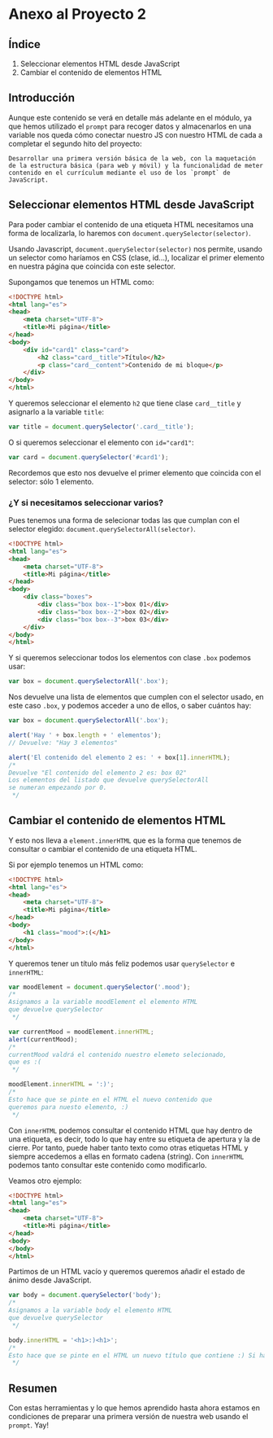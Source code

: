 # Anexo al Proyecto 2

## Índice

1. Seleccionar elementos HTML desde JavaScript
2. Cambiar el contenido de elementos HTML

## Introducción
Aunque este contenido se verá en detalle más adelante en el módulo, ya que hemos utilizado el `prompt` para recoger datos y almacenarlos en una variable nos queda cómo conectar nuestro JS con nuestro HTML de cada a completar el segundo hito del proyecto:

	Desarrollar una primera versión básica de la web, con la maquetación de la estructura básica (para web y móvil) y la funcionalidad de meter contenido en el currículum mediante el uso de los `prompt` de JavaScript.


## Seleccionar elementos HTML desde JavaScript
Para poder cambiar el contenido de una etiqueta HTML necesitamos una forma de localizarla, lo haremos con `document.querySelector(selector)`.

Usando Javascript, `document.querySelector(selector)` nos permite, usando un selector como haríamos en CSS (clase, id...), localizar el primer elemento en nuestra página que coincida con este selector.

Supongamos que tenemos un HTML como:

```html
<!DOCTYPE html>
<html lang="es">
<head>
	<meta charset="UTF-8">
	<title>Mi página</title>
</head>
<body>
	<div id="card1" class="card">
		<h2 class="card__title">Título</h2>
		<p class="card__content">Contenido de mi bloque</p>
	</div>
</body>
</html>
```

Y queremos seleccionar el elemento `h2` que tiene clase `card__title` y asignarlo a la variable `title`:

```javascript
var title = document.querySelector('.card__title');
```

O si queremos seleccionar el elemento con `id="card1"`:

```javascript
var card = document.querySelector('#card1');
```

Recordemos que esto nos devuelve el primer elemento que coincida con el selector: sólo 1 elemento.

### ¿Y si necesitamos seleccionar varios?
Pues tenemos una forma de selecionar todas las que cumplan con el selector elegido: `document.querySelectorAll(selector)`.

```html
<!DOCTYPE html>
<html lang="es">
<head>
	<meta charset="UTF-8">
	<title>Mi página</title>
</head>
<body>
	<div class="boxes">
		<div class="box box--1">box 01</div>
		<div class="box box--2">box 02</div>
		<div class="box box--3">box 03</div>
	</div>
</body>
</html>
```

Y si queremos seleccionar todos los elementos con clase `.box` podemos usar:

```javascript
var box = document.querySelectorAll('.box');
```

Nos devuelve una lista de elementos que cumplen con el selector usado, en este caso `.box`, y podemos acceder a uno de ellos, o saber cuántos hay:

```javascript
var box = document.querySelectorAll('.box');

alert('Hay ' + box.length + ' elementos');
// Devuelve: "Hay 3 elementos"

alert('El contenido del elemento 2 es: ' + box[1].innerHTML);
/*
Devuelve "El contenido del elemento 2 es: box 02"
Los elementos del listado que devuelve querySelectorAll
se numeran empezando por 0.
 */
```

## Cambiar el contenido de elementos HTML
Y esto nos lleva a `element.innerHTML` que es la forma que tenemos de consultar o cambiar el contenido de una etiqueta HTML.

Si por ejemplo tenemos un HTML como:
```html
<!DOCTYPE html>
<html lang="es">
<head>
	<meta charset="UTF-8">
	<title>Mi página</title>
</head>
<body>
	<h1 class="mood">:(</h1>
</body>
</html>
```

Y queremos tener un título más feliz podemos usar `querySelector` e `innerHTML`:

```javascript
var moodElement = document.querySelector('.mood');
/*
Asignamos a la variable moodElement el elemento HTML
que devuelve querySelector
 */

var currentMood = moodElement.innerHTML;
alert(currentMood);
/*
currentMood valdrá el contenido nuestro elemeto selecionado,
que es :(
 */

moodElement.innerHTML = ':)';
/*
Esto hace que se pinte en el HTML el nuevo contenido que
queremos para nuesto elemento, :)
 */
```
Con `innerHTML` podemos consultar el contenido HTML que hay dentro de una etiqueta, es decir, todo lo que hay entre su etiqueta de apertura y la de cierre. Por tanto, puede haber tanto texto como otras etiquetas HTML y siempre accedemos a ellas en formato cadena (string). Con `innerHTML` podemos tanto consultar este contenido como modificarlo.

Veamos otro ejemplo:
```html
<!DOCTYPE html>
<html lang="es">
<head>
	<meta charset="UTF-8">
	<title>Mi página</title>
</head>
<body>
</body>
</html>
```
Partimos de un HTML vacío y queremos queremos añadir el estado de ánimo desde JavaScript.

```javascript
var body = document.querySelector('body');
/*
Asignamos a la variable body el elemento HTML
que devuelve querySelector
 */

body.innerHTML = '<h1>:)<h1>';
/*
Esto hace que se pinte en el HTML un nuevo título que contiene :) Si había algo antes en el body se machacaría.
 */
```


## Resumen

Con estas herramientas y lo que hemos aprendido hasta ahora estamos en condiciones de preparar una primera versión de nuestra web usando el `prompt`. Yay!
